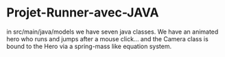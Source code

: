 # Projet-Runner-avec-JAVA
in src/main/java/models we have seven java classes.
We have an animated hero who runs and jumps after a mouse click... and the Camera class is bound to the Hero via a spring-mass like equation system.
